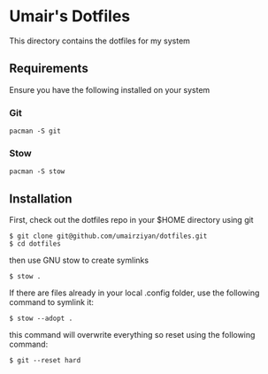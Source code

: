 # Umair's Dotfiles

This directory contains the dotfiles for my system

## Requirements

Ensure you have the following installed on your system

### Git

```
pacman -S git
```

### Stow

```
pacman -S stow
```

## Installation

First, check out the dotfiles repo in your $HOME directory using git

```
$ git clone git@github.com/umairziyan/dotfiles.git
$ cd dotfiles
```

then use GNU stow to create symlinks

```
$ stow .
```
If there are files already in your local .config folder, use the following command to symlink it:
```
$ stow --adopt .
```
this command will overwrite everything so reset using the following command:
```
$ git --reset hard
```
